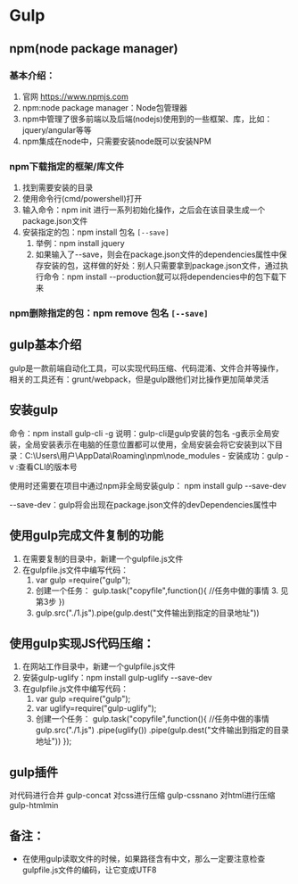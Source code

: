 # Gulp
## npm(node package manager)
### 基本介绍：
1. 官网 https://www.npmjs.com
2. npm:node package manager：Node包管理器
3. npm中管理了很多前端以及后端(nodejs)使用到的一些框架、库，比如：jquery/angular等等
4. npm集成在node中，只需要安装node既可以安装NPM

### npm下载指定的框架/库文件
1. 找到需要安装的目录
2. 使用命令行(cmd/powershell)打开
3. 输入命令：npm init 进行一系列初始化操作，之后会在该目录生成一个package.json文件
4. 安装指定的包：npm install 包名 `[--save]`
    1. 举例：npm install jquery
    2. 如果输入了--save，则会在package.json文件的dependencies属性中保存安装的包，这样做的好处：别人只需要拿到package.json文件，通过执行命令：npm install --production就可以将dependencies中的包下载下来

### npm删除指定的包：npm remove 包名 `[--save]`

## gulp基本介绍
gulp是一款前端自动化工具，可以实现代码压缩、代码混淆、文件合并等操作，相关的工具还有：grunt/webpack，但是gulp跟他们对比操作更加简单灵活

## 安装gulp
命令：npm install gulp-cli -g
说明：gulp-cli是gulp安装的包名
-g表示全局安装，全局安装表示在电脑的任意位置都可以使用，全局安装会将它安装到以下目录：C:\Users\用户\AppData\Roaming\npm\node_modules
    - 安装成功：gulp -v :查看CLI的版本号

使用时还需要在项目中通过npm非全局安装gulp：
npm install gulp --save-dev

--save-dev：gulp将会出现在package.json文件的devDependencies属性中

## 使用gulp完成文件复制的功能
1. 在需要复制的目录中，新建一个gulpfile.js文件
2. 在gulpfile.js文件中编写代码：
    1. var gulp =require("gulp");
    2. 创建一个任务：
        gulp.task("copyfile",function(){
            //任务中做的事情
            3. 见第3步
        })
    3. gulp.src("./1.js").pipe(gulp.dest("文件输出到指定的目录地址"))

## 使用gulp实现JS代码压缩：
1. 在网站工作目录中，新建一个gulpfile.js文件
2. 安装gulp-uglify：npm install gulp-uglify --save-dev
3. 在gulpfile.js文件中编写代码：
    1. var gulp =require("gulp");
    2. var uglify=require("gulp-uglify");
    2. 创建一个任务：
        gulp.task("copyfile",function(){
            //任务中做的事情
            gulp.src("./1.js")
                .pipe(uglify())
                .pipe(gulp.dest("文件输出到指定的目录地址"))
        });

## gulp插件
 对代码进行合并 gulp-concat
 对css进行压缩 gulp-cssnano
 对html进行压缩 gulp-htmlmin

## 备注：
+ 在使用gulp读取文件的时候，如果路径含有中文，那么一定要注意检查gulpfile.js文件的编码，让它变成UTF8
